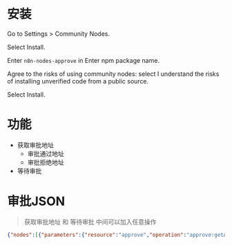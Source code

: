 # 安装
Go to Settings > Community Nodes.

Select Install.

Enter `n8n-nodes-approve` in Enter npm package name.

Agree to the risks of using community nodes: select I understand the risks of installing unverified code from a public source.

Select Install.

# 功能
- 获取审批地址
  - 审批通过地址
  - 审批拒绝地址
- 等待审批

# 审批JSON
> 获取审批地址 和 等待审批 中间可以加入任意操作
```json
{"nodes":[{"parameters":{"resource":"approve","operation":"approve:getApproveUrl","nodeId":"9082b798-3cb8-4ab4-bf48-3050e9f9338f"},"type":"CUSTOM.approveNode","typeVersion":1,"position":[208,0],"id":"2f32a934-e2af-4181-902e-531eabec1109","name":"Approve:getApproveUrl approve"},{"parameters":{"resource":"approve","operation":"approve:waitApprove"},"type":"CUSTOM.approveNode","typeVersion":1,"position":[416,0],"id":"9082b798-3cb8-4ab4-bf48-3050e9f9338f","name":"Approve:waitApprove approve"}],"connections":{"Approve:getApproveUrl approve":{"main":[[{"node":"Approve:waitApprove approve","type":"main","index":0}]]}},"pinData":{},"meta":{"instanceId":"02b4f549b31e5afb7ac0434f27e8e1e51494096eb26622aff0d1c16686021c54"}}
```
